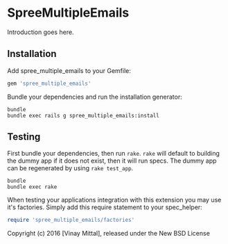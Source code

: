SpreeMultipleEmails
===================

Introduction goes here.

Installation
------------

Add spree_multiple_emails to your Gemfile:

```ruby
gem 'spree_multiple_emails'
```

Bundle your dependencies and run the installation generator:

```shell
bundle
bundle exec rails g spree_multiple_emails:install
```

Testing
-------

First bundle your dependencies, then run `rake`. `rake` will default to building the dummy app if it does not exist, then it will run specs. The dummy app can be regenerated by using `rake test_app`.

```shell
bundle
bundle exec rake
```

When testing your applications integration with this extension you may use it's factories.
Simply add this require statement to your spec_helper:

```ruby
require 'spree_multiple_emails/factories'
```

Copyright (c) 2016 [Vinay Mittal], released under the New BSD License
